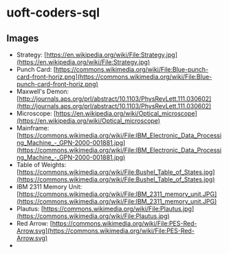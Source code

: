 # uoft-coders-sql

## Images

- Strategy: [https://en.wikipedia.org/wiki/File:Strategy.jpg](https://en.wikipedia.org/wiki/File:Strategy.jpg)
- Punch Card: [https://commons.wikimedia.org/wiki/File:Blue-punch-card-front-horiz.png](https://commons.wikimedia.org/wiki/File:Blue-punch-card-front-horiz.png)
- Maxwell's Demon: [http://journals.aps.org/prl/abstract/10.1103/PhysRevLett.111.030602](http://journals.aps.org/prl/abstract/10.1103/PhysRevLett.111.030602)
- Microscope: [https://en.wikipedia.org/wiki/Optical_microscope](https://en.wikipedia.org/wiki/Optical_microscope)
- Mainframe: [https://commons.wikimedia.org/wiki/File:IBM_Electronic_Data_Processing_Machine_-_GPN-2000-001881.jpg](https://commons.wikimedia.org/wiki/File:IBM_Electronic_Data_Processing_Machine_-_GPN-2000-001881.jpg)
- Table of Weights: [https://commons.wikimedia.org/wiki/File:Bushel_Table_of_States.jpg](https://commons.wikimedia.org/wiki/File:Bushel_Table_of_States.jpg)
- IBM 2311 Memory Unit: [https://commons.wikimedia.org/wiki/File:IBM_2311_memory_unit.JPG](https://commons.wikimedia.org/wiki/File:IBM_2311_memory_unit.JPG)
- Plautus: [https://commons.wikimedia.org/wiki/File:Plautus.jpg](https://commons.wikimedia.org/wiki/File:Plautus.jpg)
- Red Arrow: [https://commons.wikimedia.org/wiki/File:PES-Red-Arrow.svg](https://commons.wikimedia.org/wiki/File:PES-Red-Arrow.svg)
- 